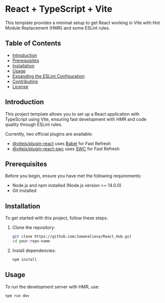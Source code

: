# React + TypeScript + Vite

This template provides a minimal setup to get React working in Vite with Hot Module Replacement (HMR) and some ESLint rules.

## Table of Contents

- [Introduction](#introduction)
- [Prerequisites](#prerequisites)
- [Installation](#installation)
- [Usage](#usage)
- [Expanding the ESLint Configuration](#expanding-the-eslint-configuration)
- [Contributing](#contributing)
- [License](#license)

## Introduction

This project template allows you to set up a React application with TypeScript using Vite, ensuring fast development with HMR and code quality through ESLint rules.

Currently, two official plugins are available:
- [@vitejs/plugin-react](https://github.com/vitejs/vite-plugin-react/blob/main/packages/plugin-react/README.md) uses [Babel](https://babeljs.io/) for Fast Refresh
- [@vitejs/plugin-react-swc](https://github.com/vitejs/vite-plugin-react-swc) uses [SWC](https://swc.rs/) for Fast Refresh

## Prerequisites

Before you begin, ensure you have met the following requirements:
- Node.js and npm installed (Node.js version >= 14.0.0)
- Git installed

## Installation

To get started with this project, follow these steps:

1. Clone the repository:
    ```sh
    git clone https://github.com/Jumanalieva/React_Hub.git
    cd your-repo-name
    ```

2. Install dependencies:
    ```sh
    npm install
    ```

## Usage

To run the development server with HMR, use:
```sh
npm run dev

